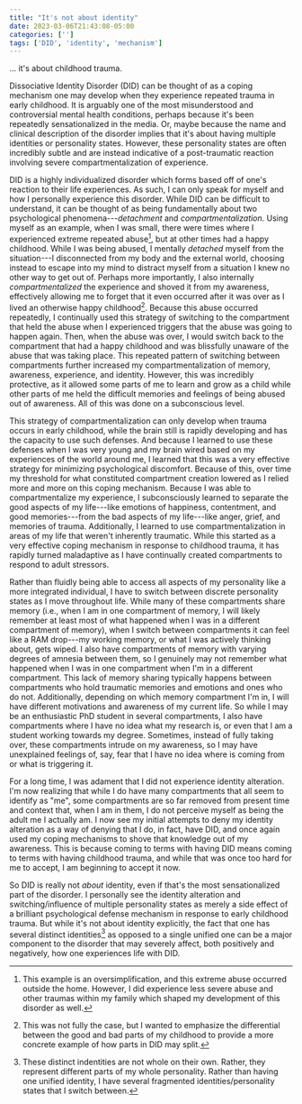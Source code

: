 ```yaml
---
title: "It's not about identity"
date: 2023-03-06T21:43:08-05:00
categories: ['']
tags: ['DID', 'identity', 'mechanism']
---
```


... it's about childhood trauma. 

Dissociative Identity Disorder (DID) can be thought of as a coping mechanism one may develop when they experience repeated trauma in early childhood. It is arguably one of the most misunderstood and controversial mental health conditions, perhaps because it's been repeatedly sensationalized in the media. Or, maybe because the name and clinical description of the disorder implies that it's about having multiple identities or personality states. However, these personality states are often incredibly subtle and are instead indicative of a post-traumatic reaction involving severe compartmentalization of experience.

DID is a highly individualized disorder which forms based off of one's reaction to their life experiences. As such, I can only speak for myself and how I personally experience this disorder. While DID can be difficult to understand, it can be thought of as being fundamentally about two psychological phenomena---_detachment_ and _compartmentalization_. Using myself as an example, when I was small, there were times where I experienced extreme repeated abuse[^1], but at other times had a happy childhood. While I was being abused, I mentally _detached_ myself from the situation---I disconnected from my body and the external world, choosing instead to escape into my mind to distract myself from a situation I knew no other way to get out of. Perhaps more importantly, I also internally _compartmentalized_ the experience and shoved it from my awareness, effectively allowing me to forget that it even occurred after it was over as I lived an otherwise happy childhood[^2]. Because this abuse occurred repeatedly, I continually used this strategy of switching to the compartment that held the abuse when I experienced triggers that the abuse was going to happen again. Then, when the abuse was over, I would switch back to the compartment that had a happy childhood and was blissfully unaware of the abuse that was taking place. This repeated pattern of switching between compartments further increased my compartmentalization of memory, awareness, experience, and identity. However, this was incredibly protective, as it allowed some parts of me to learn and grow as a child while other parts of me held the difficult memories and feelings of being abused out of awareness. All of this was done on a subconscious level. 

[^1]: This example is an oversimplification, and this extreme abuse occurred outside the home. However, I did experience less severe abuse and other traumas within my family which shaped my development of this disorder as well.
[^2]: This was not fully the case, but I wanted to emphasize the differential between the good and bad parts of my childhood to provide a more concrete example of how parts in DID may split.

This strategy of compartmentalization can only develop when trauma occurs in early childhood, while the brain still is rapidly developing and has the capacity to use such defenses. And because I learned to use these defenses when I was very young and my brain wired based on my experiences of the world around me, I learned that this was a very effective strategy for minimizing psychological discomfort. 
Because of this, over time my threshold for what constituted compartment creation lowered as I relied more and more on this coping mechanism.
Because I was able to compartmentalize my experience, I subconsciously learned to separate the good aspects of my life---like emotions of happiness, contentment, and good memories---from the bad aspects of my life---like anger, grief, and memories of trauma.
Additionally, I learned to use compartmentalization in areas of my life that weren't inherently traumatic. 
While this started as a very effective coping mechanism in response to childhood trauma, it has rapidly turned maladaptive as I have continually created compartments to respond to adult stressors.

Rather than fluidly being able to access all aspects of my personality like a more integrated individual, I have to switch between discrete personality states as I move throughout life.
While many of these compartments share memory (i.e., when I am in one compartment of memory, I will likely remember at least most of what happened when I was in a different compartment of memory), when I switch between compartments it can feel like a RAM drop---my working memory, or what I was actively thinking about, gets wiped. 
I also have compartments of memory with varying degrees of amnesia between them, so I genuinely may not remember what happened when I was in one compartment when I'm in a different compartment. This lack of memory sharing typically happens between compartments who hold traumatic memories and emotions and ones who do not. 
Additionally, depending on which memory compartment I'm in, I will have different motivations and awareness of my current life. So while I may be an enthusiastic PhD student in several compartments, I also have compartments where I have no idea what my research is, or even that I am a student working towards my degree.
Sometimes, instead of fully taking over, these compartments intrude on my awareness, so I may have unexplained feelings of, say, fear that I have no idea where is coming from or what is triggering it.

For a long time, I was adament that I did not experience identity alteration. I'm now realizing that while I do have many compartments that all seem to identify as "me", some compartments are so far removed from present time and context that, when I am in them, I do not perceive myself as being the adult me I actually am. 
I now see my initial attempts to deny my identity alteration as a way of denying that I do, in fact, have DID, and once again used my coping mechanisms to shove that knowledge out of my awareness. This is because coming to terms with having DID means coming to terms with having childhood trauma, and while that was once too hard for me to accept, I am beginning to accept it now.

So DID is really not _about_ identity, even if that's the most sensationalized part of the disorder. I personally see the identity alteration and switching/influence of multiple personality states as merely a side effect of a brilliant psychological defense mechanism in response to early childhood trauma. But while it's not about identity explicitly, the fact that one has several distinct identities[^3] as opposed to a single unified one can be a major component to the disorder that may severely affect, both positively and negatively, how one experiences life with DID. 

[^3]: These distinct indentities are not whole on their own. Rather, they represent different parts of my whole personality. Rather than having one unified identity, I have several fragmented identities/personality states that I switch between.
<!---
Denial is a major part of this disorder, and one year and two months into therapy, I'm still coming to terms with this.

So DID is really not about identity---it's about childhood trauma and the extreme compartmentalization that may form because of it. 
This only scratches the surface of what I experience as a results of having DID.
There are many occasions that I have been shocked to hear how I behaved when more vulnerable parts of my personality have been out,.

For example, I have parts that clean for me, because at one time I likely decided that although I really didn't want to clean, I needed to, so I created a part to do so for me. 

While this was an incredibly effective coping strategy for me when I was actively experiencing trauma, it 

This has been an incredibly effective strategy in emotional regulation for me. In fact, my dynamic range of emotions is so low, that my main emotional state exists solely of mild contentment, which I seemingly experience most of the time.



On this blog, I hope to document my experiences as a system of memory compartments, which I like to call parts, working together in the relay race of life in an attempt to live it to the fullest.



Because this compartment creation strategy has been my primary coping mechanism, as time went on, I created more and more compartments as a response to small life stressors, which has been unsustainable. 
 an unsustainable 

Detaching from the world around me allowed me to regulate how much of my surroundings I experienced, which has been particularly helpful as an autistic person with sound and light sensitivities.
Over time, rather than the standard development of a fluid personality with a singular sense of "me", I developed several discretely separated personality states that I need to switch between to experience life.

Because of the internal compartmentalization, the parts of me who lived a normal childhood did not remember the events that occurred to the parts of me who experienced trauma. This allowed my compartments that experienced life to grow and thrive as a child, while my other compartments held the hurt and pain of the abuse. 
This led to 

While many individuals with this disorder may only experience a split in traumatized vs untraumatized parts of their personality, 

As I became older and was no longer actively encountering abuse, because it was so deeply engrained in how I operate, I still used this part creation strategy to aid in every day life.

Detaching from the world around me was a way I learned to regulate myself. For example, because I am autistic, I have sound and light sensitivities. 

, which has been particularly helpful as an autistic person with sound and light sensitivities.

This became a highly effective strategy---I learned to dedicate parts of me to handling abuse, and other parts of me to learning and growing as a child. 
---I was oblivious to the fact that this abuse caused me to form a severe mental disorder that would impact me for the rest of my life.

Because this abuse occurred at a time in which my brain was rapidly developing, this strategy of detachment and compartmentalization became engrained as an effective 
I learned how

which was damaging to my develping brain. 





extreme repeated abuse outside of the home (along with less severe abuse and traumas within my family). Because this abuse was so severe, 


To put it simply, how I understand 



And while that may be true about

Truthfully, as much as I want to generalize, I understand how personal

Yet, perhaps because of the name, or the media representation, 

When I started therapy almost 14 months ago, I genuinely believed that dissociative identity disorder (DID) was a fake disorder that people feigned to get out of trouble or for attention. My understanding of DID was influenced by the social and traditional media representation of the disorder, which generally portrayed people experiencing drastic personality shifts, or seemingly role-playing characters. I never thought this disorder could apply to me---for the most part, I was soft spoken, reclusive, and tried my hardest to blend into society. However, as I know now, I am a typical, but not stereotypical, example of how DID presents.

DID is caused by repetitive trauma in early childhood, while the brain is rapidly developing. To put it simply, one way a child can cope with trauma 

if a young child experiences trauma, one way they can cope with 

At an early age, if one 




So it's not about identity. Having multiple identities is a side effect of the extreme internal compartmentalization caused by trauma. But because it's the most sensational part of the disorder, that's what it's known as.
but somehow it's been made 

Alternative title: How I conceptualize my experience 1 year and 2 months into therapy.--->
